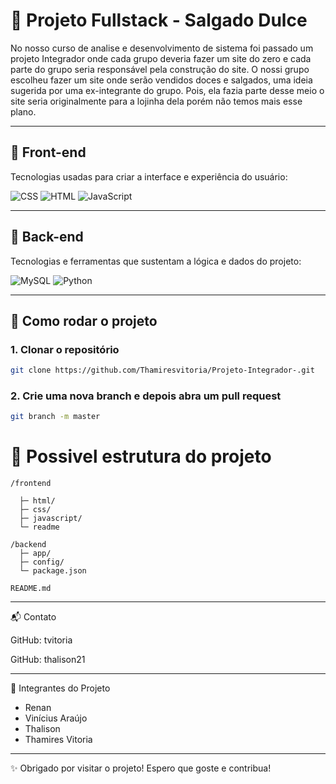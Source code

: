 # 🌟 Projeto Fullstack - Salgado Dulce

No nosso curso de analise e desenvolvimento de sistema foi passado
um projeto Integrador onde cada grupo deveria fazer um site do zero e cada parte do grupo seria responsável pela construção do site. 
O nossi grupo escolheu fazer um site onde serão vendidos doces e salgados, uma ideia sugerida por uma ex-integrante do grupo. Pois, ela fazia parte desse meio o site seria originalmente para a lojinha dela porém não temos mais esse plano.

---

## 🎨 Front-end

Tecnologias usadas para criar a interface e experiência do usuário:

![CSS](https://img.shields.io/badge/CSS-Blue-1572B6?logo=css3&logoColor=white)
![HTML](https://img.shields.io/badge/HTML-Orange-E34F26?logo=html5&logoColor=white&labelColor=E34F26)
![JavaScript](https://img.shields.io/badge/JavaScript-Orange-F7DF1E?logo=javascript&logoColor=black)

---

## 🔧 Back-end

Tecnologias e ferramentas que sustentam a lógica e dados do projeto:

![MySQL](https://img.shields.io/badge/MySQL-4479A1?logo=mysql&logoColor=white)
![Python](https://img.shields.io/badge/Python-DarkBlue-3776AB?logo=python&logoColor=white)

---

## 🚀 Como rodar o projeto

### 1. Clonar o repositório 
 ``` bash
 git clone https://github.com/Thamiresvitoria/Projeto-Integrador-.git
```

### 2. Crie uma nova branch e depois abra um pull request 
 ``` Bash
git branch -m master
```

# 🌲 Possivel estrutura do projeto 

```
/frontend      

  ├─ html/
  ├─ css/
  ├─ javascript/
  └─ readme

/backend
  ├─ app/
  ├─ config/
  └─ package.json 
  
README.md
```
---

📬 Contato

GitHub: tvitoria 

GitHub: thalison21

---

👥 Integrantes do Projeto 

  - Renan
  - Vinícius Araújo
  - Thalison
  - Thamires Vitoria

 ---

✨ Obrigado por visitar o projeto! Espero que goste e contribua!
